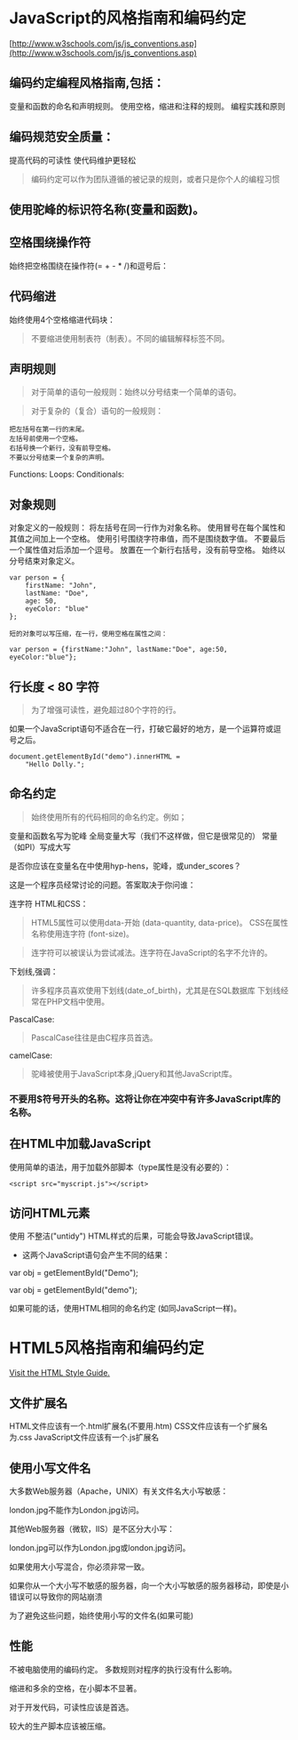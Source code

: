 # JavaScript的风格指南和编码约定

[http://www.w3schools.com/js/js_conventions.asp](http://www.w3schools.com/js/js_conventions.asp)

## 编码约定编程风格指南,包括：

变量和函数的命名和声明规则。
使用空格，缩进和注释的规则。
编程实践和原则

## 编码规范安全质量：

提高代码的可读性
使代码维护更轻松



> 编码约定可以作为团队遵循的被记录的规则，或者只是你个人的编程习惯


## 使用驼峰的标识符名称(变量和函数)。



## 空格围绕操作符

始终把空格围绕在操作符(= + - * /)和逗号后：


## 代码缩进
始终使用4个空格缩进代码块：

> 不要缩进使用制表符（制表）。不同的编辑解释标签不同。

## 声明规则

>对于简单的语句一般规则：始终以分号结束一个简单的语句。


>对于复杂的（复合）语句的一般规则：

    把左括号在第一行的末尾。
    左括号前使用一个空格。
	右括号换一个新行，没有前导空格。
	不要以分号结束一个复杂的声明。


Functions: 
Loops:
Conditionals:


## 对象规则

对象定义的一般规则：
	将左括号在同一行作为对象名称。
	使用冒号在每个属性和其值之间加上一个空格。
	使用引号围绕字符串值，而不是围绕数字值。
	不要最后一个属性值对后添加一个逗号。
	放置在一个新行右括号，没有前导空格。
	始终以分号结束对象定义。

```code
var person = {
    firstName: "John",
    lastName: "Doe",
    age: 50,
    eyeColor: "blue"
};
``` 

	短的对象可以写压缩，在一行，使用空格在属性之间：

```code
var person = {firstName:"John", lastName:"Doe", age:50, eyeColor:"blue"};
``` 

## 行长度 < 80 字符

> 为了增强可读性，避免超过80个字符的行。

如果一个JavaScript语句不适合在一行，打破它最好的地方，是一个运算符或逗号之后。

```code
document.getElementById("demo").innerHTML =
    "Hello Dolly.";
``` 


## 命名约定
> 始终使用所有的代码相同的命名约定。例如；

变量和函数名写为驼峰
全局变量大写（我们不这样做，但它是很常见的）
常量（如PI）写成大写


是否你应该在变量名在中使用hyp-hens，驼峰，或under_scores？

这是一个程序员经常讨论的问题。答案取决于你问谁：

连字符 HTML和CSS：

> HTML5属性可以使用data-开始 (data-quantity, data-price)。
  CSS在属性名称使用连字符 (font-size)。

> 连字符可以被误认为尝试减法。连字符在JavaScript的名字不允许的。

下划线,强调：

> 许多程序员喜欢使用下划线(date_of_birth)，尤其是在SQL数据库
  下划线经常在PHP文档中使用。

PascalCase:

> PascalCase往往是由C程序员首选。

camelCase:

> 驼峰被使用于JavaScript本身,jQuery和其他JavaScript库。

### 不要用$符号开头的名称。这将让你在冲突中有许多JavaScript库的名称。


## 在HTML中加载JavaScript


使用简单的语法，用于加载外部脚本（type属性是没有必要的）：

```code
<script src="myscript.js"></script>
``` 

## 访问HTML元素

使用 不整洁("untidy") HTML样式的后果，可能会导致JavaScript错误。

* 这两个JavaScript语句会产生不同的结果：

var obj = getElementById("Demo");

var obj = getElementById("demo");

如果可能的话，使用HTML相同的命名约定 (如同JavaScript一样)。


# HTML5风格指南和编码约定
[Visit the HTML Style Guide.](http://www.w3schools.com/html/html5_syntax.asp)

## 文件扩展名

HTML文件应该有一个.html扩展名(不要用.htm)
CSS文件应该有一个扩展名为.css
JavaScript文件应该有一个.js扩展名



## 使用小写文件名

大多数Web服务器（Apache，UNIX）有关文件名大小写敏感：

london.jpg不能作为London.jpg访问。


其他Web服务器（微软，IIS）是不区分大小写：

london.jpg可以作为London.jpg或london.jpg访问。


如果使用大小写混合，你必须非常一致。

如果你从一个大小写不敏感的服务器，向一个大小写敏感的服务器移动，即使是小错误可以导致你的网站崩溃

为了避免这些问题，始终使用小写的文件名(如果可能)


## 性能

不被电脑使用的编码约定。
多数规则对程序的执行没有什么影响。


缩进和多余的空格，在小脚本不显著。

对于开发代码，可读性应该是首选。

较大的生产脚本应该被压缩。














